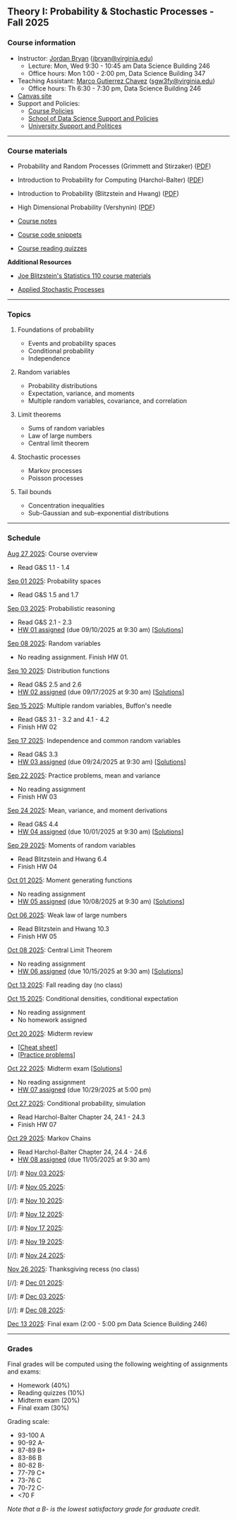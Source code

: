 ## Theory I: Probability & Stochastic Processes - Fall 2025

### Course information

- Instructor: [Jordan Bryan](https://j-g-b.github.io) (jbryan@virginia.edu)
  - Lecture: Mon, Wed 9:30 - 10:45 am Data Science Building 246
  - Office hours: Mon 1:00 - 2:00 pm, Data Science Building 347
- Teaching Assistant: [Marco Gutierrez Chavez](https://datascience.virginia.edu/people/marco-gutierrez-chavez) (sgw3fy@virginia.edu)
  - Office hours: Th 6:30 - 7:30 pm, Data Science Building 246
- [Canvas site](https://canvas.its.virginia.edu/courses/152505)
- Support and Policies:
  - [Course Policies](https://canvas.its.virginia.edu/courses/152505/pages/course-policies)
  - [School of Data Science Support and Policies](https://canvas.its.virginia.edu/courses/152505/pages/school-of-data-science-support-and-policies)
  - [University Support and Politices](https://canvas.its.virginia.edu/courses/152505/pages/university-support-and-policies)

--------------

### Course materials

- Probability and Random Processes (Grimmett and Stirzaker) ([PDF](http://old-eclass.uop.gr/modules/document/file.php/TST244/%5BGeoffrey_R._Grimmett%2C_David_R._Stirzaker%5D_Probabi(BookZZ.org).pdf))

- Introduction to Probability for Computing (Harchol-Balter) ([PDF](http://www.cs.cmu.edu/~harchol/Probability/chapters/HarcholBalterWholeBook.pdf))

- Introduction to Probability (Blitzstein and Hwang) ([PDF](https://drive.google.com/file/d/1VmkAAGOYCTORq1wxSQqy255qLJjTNvBI/edit))

- High Dimensional Probability (Vershynin) ([PDF](https://www.math.uci.edu/~rvershyn/papers/HDP-book/HDP-2.pdf))

- [Course notes](https://canvas.its.virginia.edu/courses/152505/files/folder/Notes)

- [Course code snippets](https://canvas.its.virginia.edu/courses/152505/files/folder/Code)

- [Course reading quizzes](https://canvas.its.virginia.edu/courses/152505/files/folder/Reading%20Quizzes)


**Additional Resources**

- [Joe Blitzstein's Statistics 110 course materials](https://stat110.hsites.harvard.edu)

- [Applied Stochastic Processes](https://www.math.uwaterloo.ca/~mscott/Little_Notes.pdf)


--------------

### Topics

1. Foundations of probability
    - Events and probability spaces
    - Conditional probability
    - Independence

2. Random variables
    - Probability distributions
    - Expectation, variance, and moments
    - Multiple random variables, covariance, and correlation

3. Limit theorems
    - Sums of random variables
    - Law of large numbers
    - Central limit theorem
  
4. Stochastic processes
    - Markov processes
    - Poisson processes
  
5. Tail bounds
    - Concentration inequalities
    - Sub-Gaussian and sub-exponential distributions

--------------

### Schedule

<u>Aug 27 2025</u>: Course overview

- Read G&S 1.1 - 1.4

<u>Sep 01 2025</u>: Probability spaces

- Read G&S 1.5 and 1.7

<u>Sep 03 2025</u>: Probabilistic reasoning

- Read G&S 2.1 - 2.3
- [HW 01 assigned](https://canvas.its.virginia.edu/courses/152505/files/folder/Homework/HW%2001?preview=16014973) (due 09/10/2025 at 9:30 am) [[Solutions](https://canvas.its.virginia.edu/courses/152505/files/folder/Homework/HW%2001?preview=16121273)]

<u>Sep 08 2025</u>: Random variables

- No reading assignment. Finish HW 01.

<u>Sep 10 2025</u>: Distribution functions

- Read G&S 2.5 and 2.6
- [HW 02 assigned](https://canvas.its.virginia.edu/courses/152505/files/folder/Homework/HW%2002?preview=16156492) (due 09/17/2025 at 9:30 am) [[Solutions](https://canvas.its.virginia.edu/courses/152505/files/folder/Homework/HW%2002?preview=16254264)]

<u>Sep 15 2025</u>: Multiple random variables, Buffon's needle

- Read G&S 3.1 - 3.2 and 4.1 - 4.2
- Finish HW 02

<u>Sep 17 2025</u>: Independence and common random variables

- Read G&S 3.3
- [HW 03 assigned](https://canvas.its.virginia.edu/courses/152505/files/folder/Homework/HW%2003?preview=16267095) (due 09/24/2025 at 9:30 am) [[Solutions](https://canvas.its.virginia.edu/courses/152505/files/folder/Homework/HW%2003?preview=16459209)]

<u>Sep 22 2025</u>: Practice problems, mean and variance

- No reading assignment
- Finish HW 03

<u>Sep 24 2025</u>: Mean, variance, and moment derivations

- Read G&S 4.4
- [HW 04 assigned](https://canvas.its.virginia.edu/courses/152505/files/folder/Homework/HW%2004?preview=16417856) (due 10/01/2025 at 9:30 am) [[Solutions](https://canvas.its.virginia.edu/courses/152505/files/folder/Homework/HW%2004?preview=16809878)]

<u>Sep 29 2025</u>: Moments of random variables

- Read Blitzstein and Hwang 6.4
- Finish HW 04

<u>Oct 01 2025</u>: Moment generating functions

- No reading assignment
- [HW 05 assigned](https://canvas.its.virginia.edu/courses/152505/files/folder/Homework/HW%2005?preview=16595351) (due 10/08/2025 at 9:30 am) [[Solutions](https://canvas.its.virginia.edu/courses/152505/files/folder/Homework/HW%2005?preview=16516031)]

<u>Oct 06 2025</u>: Weak law of large numbers

- Read Blitzstein and Hwang 10.3
- Finish HW 05

<u> Oct 08 2025</u>: Central Limit Theorem

- No reading assignment
- [HW 06 assigned](https://canvas.its.virginia.edu/courses/152505/files/folder/Homework/HW%2006?preview=16628806) (due 10/15/2025 at 9:30 am) [[Solutions](https://canvas.its.virginia.edu/courses/152505/files/folder/Homework/HW%2006?preview=16768449)]

<u>Oct 13 2025</u>: Fall reading day (no class)

<u>Oct 15 2025</u>: Conditional densities, conditional expectation

- No reading assignment
- No homework assigned

<u>Oct 20 2025</u>: Midterm review

- [[Cheat sheet](https://canvas.its.virginia.edu/courses/152505/files/folder/Exams?preview=16718696)]
- [[Practice problems](https://canvas.its.virginia.edu/courses/152505/files/folder/Exams?preview=16726471)]

<u>Oct 22 2025</u>: Midterm exam [[Solutions](https://canvas.its.virginia.edu/courses/152505/files/folder/Exams?preview=16864155)]

- No reading assignment
- [HW 07 assigned](https://canvas.its.virginia.edu/courses/152505/files/folder/Homework/HW%2007?preview=16862208) (due 10/29/2025 at 5:00 pm)

<u>Oct 27 2025</u>: Conditional probability, simulation

- Read Harchol-Balter Chapter 24, 24.1 - 24.3
- Finish HW 07

<u>Oct 29 2025</u>: Markov Chains

- Read Harchol-Balter Chapter 24, 24.4 - 24.6
- [HW 08 assigned](https://canvas.its.virginia.edu/courses/152505/files/folder/Homework/HW%2008?preview=16991625) (due 11/05/2025 at 9:30 am)

[//]: # <u>Nov 03 2025</u>:

[//]: # <u>Nov 05 2025</u>:

[//]: # <u>Nov 10 2025</u>:

[//]: # <u>Nov 12 2025</u>:

[//]: # <u>Nov 17 2025</u>:

[//]: # <u>Nov 19 2025</u>:

[//]: # <u>Nov 24 2025</u>:

<u>Nov 26 2025</u>: Thanksgiving recess (no class)

[//]: # <u>Dec 01 2025</u>:

[//]: # <u>Dec 03 2025</u>:

[//]: # <u>Dec 08 2025</u>:

<u>Dec 13 2025</u>: Final exam (2:00 - 5:00 pm Data Science Building 246)

--------------

### Grades

Final grades will be computed using the following weighting of assignments and exams:

- Homework (40%)
- Reading quizzes (10%)
- Midterm exam (20%)
- Final exam (30%)

Grading scale:

- 93-100 A
- 90-92 A-
- 87-89 B+
- 83-86 B
- 80-82 B-
- 77-79 C+
- 73-76 C
- 70-72 C-
- <70 F

*Note that a B- is the lowest satisfactory grade for graduate credit.*


